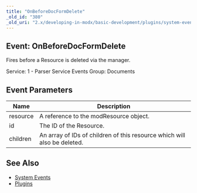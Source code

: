```yaml
---
title: "OnBeforeDocFormDelete"
_old_id: "380"
_old_uri: "2.x/developing-in-modx/basic-development/plugins/system-events/onbeforedocformdelete"
---
```


## Event: OnBeforeDocFormDelete

Fires before a Resource is deleted via the manager.

Service: 1 - Parser Service Events 
Group: Documents

## Event Parameters

| Name     | Description                                                              |
| -------- | ------------------------------------------------------------------------ |
| resource | A reference to the modResource object.                                   |
| id       | The ID of the Resource.                                                  |
| children | An array of IDs of children of this resource which will also be deleted. |

## See Also

- [System Events](extending-modx/plugins/system-events "System Events")
- [Plugins](extending-modx/plugins "Plugins")